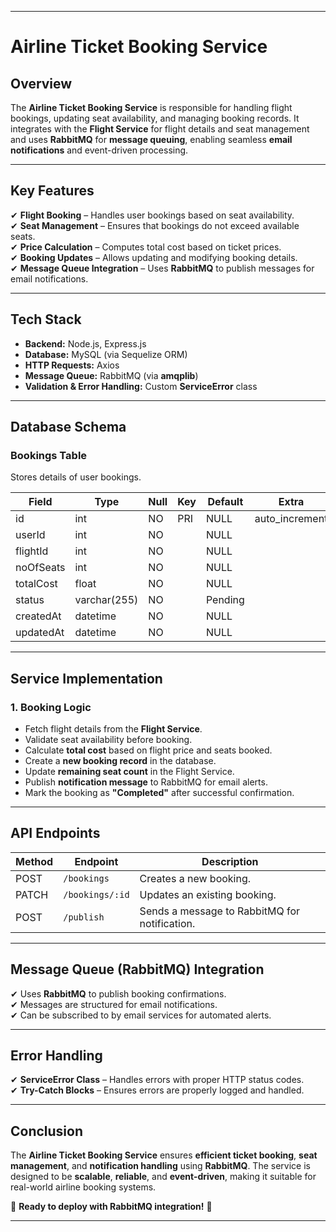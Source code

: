 
---

# **Airline Ticket Booking Service**  

## **Overview**  
The **Airline Ticket Booking Service** is responsible for handling flight bookings, updating seat availability, and managing booking records. It integrates with the **Flight Service** for flight details and seat management and uses **RabbitMQ** for **message queuing**, enabling seamless **email notifications** and event-driven processing.  

---

## **Key Features**  
✔ **Flight Booking** – Handles user bookings based on seat availability.  
✔ **Seat Management** – Ensures that bookings do not exceed available seats.  
✔ **Price Calculation** – Computes total cost based on ticket prices.  
✔ **Booking Updates** – Allows updating and modifying booking details.  
✔ **Message Queue Integration** – Uses **RabbitMQ** to publish messages for email notifications.  

---

## **Tech Stack**  
- **Backend:** Node.js, Express.js  
- **Database:** MySQL (via Sequelize ORM)  
- **HTTP Requests:** Axios  
- **Message Queue:** RabbitMQ (via **amqplib**)  
- **Validation & Error Handling:** Custom **ServiceError** class  

---

## **Database Schema**  

### **Bookings Table**  
Stores details of user bookings.  

| Field      | Type          | Null | Key  | Default | Extra          |
|-----------|--------------|------|------|---------|----------------|
| id        | int          | NO   | PRI  | NULL    | auto_increment |
| userId    | int          | NO   |      | NULL    |                |
| flightId  | int          | NO   |      | NULL    |                |
| noOfSeats | int          | NO   |      | NULL    |                |
| totalCost | float        | NO   |      | NULL    |                |
| status    | varchar(255) | NO   |      | Pending |                |
| createdAt | datetime     | NO   |      | NULL    |                |
| updatedAt | datetime     | NO   |      | NULL    |                |

---

## **Service Implementation**  

### **1. Booking Logic**  
- Fetch flight details from the **Flight Service**.  
- Validate seat availability before booking.  
- Calculate **total cost** based on flight price and seats booked.  
- Create a **new booking record** in the database.  
- Update **remaining seat count** in the Flight Service.  
- Publish **notification message** to RabbitMQ for email alerts.  
- Mark the booking as **"Completed"** after successful confirmation.  

---

## **API Endpoints**  

| Method | Endpoint           | Description                                      |
|--------|--------------------|--------------------------------------------------|
| POST   | `/bookings`        | Creates a new booking.                          |
| PATCH  | `/bookings/:id`    | Updates an existing booking.                    |
| POST   | `/publish`         | Sends a message to RabbitMQ for notification.   |

---

## **Message Queue (RabbitMQ) Integration**  
✔ Uses **RabbitMQ** to publish booking confirmations.  
✔ Messages are structured for email notifications.  
✔ Can be subscribed to by email services for automated alerts.  

---

## **Error Handling**  
✔ **ServiceError Class** – Handles errors with proper HTTP status codes.  
✔ **Try-Catch Blocks** – Ensures errors are properly logged and handled.  

---

## **Conclusion**  
The **Airline Ticket Booking Service** ensures **efficient ticket booking**, **seat management**, and **notification handling** using **RabbitMQ**. The service is designed to be **scalable**, **reliable**, and **event-driven**, making it suitable for real-world airline booking systems.  

🚀 **Ready to deploy with RabbitMQ integration!** 🚀  

---